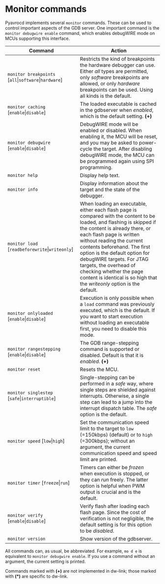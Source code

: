 # Monitor commands

Pyavrocd implements several `monitor` commands. These can be used to control important aspects of the GDB server. One important command is the `monitor debugwire enable` command, which enables debugWIRE mode on MCUs supporting this interface.

| Command                                               | Action                                                       |
| ----------------------------------------------------- | ------------------------------------------------------------ |
| `monitor breakpoints` [`all`\|`software`\|`hardware`] | Restricts the kind of breakpoints the hardware debugger can use. Either *all* types are permitted, only *software* breakpoints are allowed, or only *hardware* breakpoints can be used. Using all kinds is the default. |
| `monitor caching` [`enable`\|`disable`]               | The loaded executable is cached in the gdbserver when *enabled*, which is the default setting. **(+)** |
| `monitor debugwire` [`enable`\|`disable`]             | DebugWIRE mode will be enabled or disabled. When enabling it, the MCU will be reset, and you may be asked to power-cycle the target. After disabling debugWIRE mode, the MCU can be programmed again using SPI programming. |
| `monitor help`                                        | Display help text.                                           |
| `monitor info`                                        | Display information about the target and the state of the debugger. |
| `monitor load` [`readbeforewrite`\|`writeonly`]       | When loading an executable, either each flash page is compared with the content to be loaded, and flashing is skipped if the content is already there, or each flash page is written without reading the current contents beforehand. The first option is the default option for debugWIRE targets. For JTAG targets, the overhead of checking whether the page content is identical is so high that the *writeonly* option is the default. |
| `monitor onlyloaded` [`enable`\|`disable`]            | Execution is only possible when a `load` command was previously executed, which is the default. If you want to start execution without loading an executable first, you need to disable this mode. |
| `monitor rangestepping `[`enable`\|`disable`]         | The GDB range-stepping command is supported or disabled. Default is that it is *enabled*.  **(+)** |
| `monitor reset`                                       | Resets the MCU.                                              |
| `monitor singlestep` [`safe`\|`interruptible`]        | Single-stepping can be performed in a *safe* way, where single steps are shielded against interrupts. Otherwise, a single step can lead to a jump into the interrupt dispatch table. The *safe* option is the default. |
| `monitor speed` [`low`\|`high`]                       | Set the communication speed limit to the target to `low` (=150kbps) (default) or to `high` (=300kbps); without an argument, the current communication speed and speed limit are printed. |
| `monitor timer` [`freeze`\|`run`]                     | Timers can either be *frozen* when execution is stopped, or they can *run* freely. The latter option is helpful when PWM output is crucial and is the default. |
| `monitor verify` [`enable`\|`disable`]                | Verify flash after loading each flash page. Since the cost of verification is not negligible, the default setting is for this option to be *disabled*. |
| `monitor version`                                     | Show version of the gdbserver.                               |

All commands can, as usual, be abbreviated. For example, `mo d e` is equivalent to `monitor debugwire enable`. If you use a command without an argument, the current setting is printed.

Commands marked with **(+)** are not implemented in dw-link; those marked with **(*)** are specific to dw-link.

